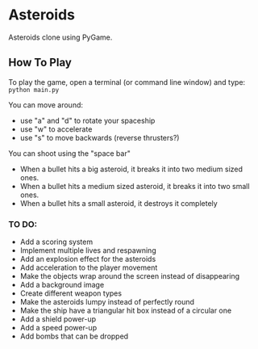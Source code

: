 # Asteroids

Asteroids clone using PyGame.

## How To Play

To play the game, open a terminal (or command line window) and type:  
` python main.py `

You can move around:  
- use "a" and "d" to rotate your spaceship
- use "w" to accelerate
- use "s" to move backwards (reverse thrusters?) 

You can shoot using the "space bar"
- When a bullet hits a big asteroid, it breaks it into two medium sized ones.  
- When a bullet hits a medium sized asteroid, it breaks it into two small ones.  
- When a bullet hits a small asteroid, it destroys it completely  

### TO DO:

- Add a scoring system
- Implement multiple lives and respawning
- Add an explosion effect for the asteroids
- Add acceleration to the player movement
- Make the objects wrap around the screen instead of disappearing
- Add a background image
- Create different weapon types
- Make the asteroids lumpy instead of perfectly round
- Make the ship have a triangular hit box instead of a circular one
- Add a shield power-up
- Add a speed power-up
- Add bombs that can be dropped
